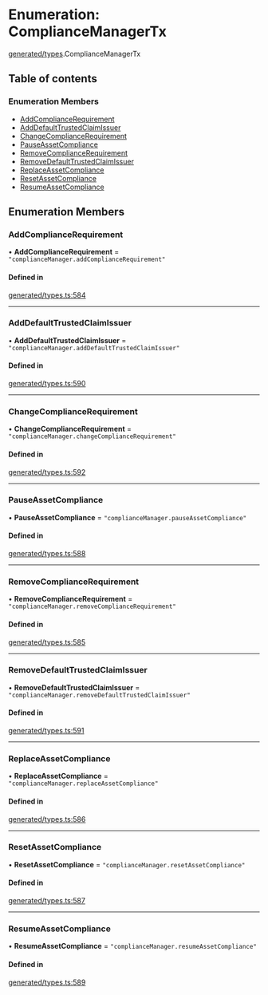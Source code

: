 # Enumeration: ComplianceManagerTx

[generated/types](../wiki/generated.types).ComplianceManagerTx

## Table of contents

### Enumeration Members

- [AddComplianceRequirement](../wiki/generated.types.ComplianceManagerTx#addcompliancerequirement)
- [AddDefaultTrustedClaimIssuer](../wiki/generated.types.ComplianceManagerTx#adddefaulttrustedclaimissuer)
- [ChangeComplianceRequirement](../wiki/generated.types.ComplianceManagerTx#changecompliancerequirement)
- [PauseAssetCompliance](../wiki/generated.types.ComplianceManagerTx#pauseassetcompliance)
- [RemoveComplianceRequirement](../wiki/generated.types.ComplianceManagerTx#removecompliancerequirement)
- [RemoveDefaultTrustedClaimIssuer](../wiki/generated.types.ComplianceManagerTx#removedefaulttrustedclaimissuer)
- [ReplaceAssetCompliance](../wiki/generated.types.ComplianceManagerTx#replaceassetcompliance)
- [ResetAssetCompliance](../wiki/generated.types.ComplianceManagerTx#resetassetcompliance)
- [ResumeAssetCompliance](../wiki/generated.types.ComplianceManagerTx#resumeassetcompliance)

## Enumeration Members

### AddComplianceRequirement

• **AddComplianceRequirement** = ``"complianceManager.addComplianceRequirement"``

#### Defined in

[generated/types.ts:584](https://github.com/PolymeshAssociation/polymesh-sdk/blob/8a9e72221/src/generated/types.ts#L584)

___

### AddDefaultTrustedClaimIssuer

• **AddDefaultTrustedClaimIssuer** = ``"complianceManager.addDefaultTrustedClaimIssuer"``

#### Defined in

[generated/types.ts:590](https://github.com/PolymeshAssociation/polymesh-sdk/blob/8a9e72221/src/generated/types.ts#L590)

___

### ChangeComplianceRequirement

• **ChangeComplianceRequirement** = ``"complianceManager.changeComplianceRequirement"``

#### Defined in

[generated/types.ts:592](https://github.com/PolymeshAssociation/polymesh-sdk/blob/8a9e72221/src/generated/types.ts#L592)

___

### PauseAssetCompliance

• **PauseAssetCompliance** = ``"complianceManager.pauseAssetCompliance"``

#### Defined in

[generated/types.ts:588](https://github.com/PolymeshAssociation/polymesh-sdk/blob/8a9e72221/src/generated/types.ts#L588)

___

### RemoveComplianceRequirement

• **RemoveComplianceRequirement** = ``"complianceManager.removeComplianceRequirement"``

#### Defined in

[generated/types.ts:585](https://github.com/PolymeshAssociation/polymesh-sdk/blob/8a9e72221/src/generated/types.ts#L585)

___

### RemoveDefaultTrustedClaimIssuer

• **RemoveDefaultTrustedClaimIssuer** = ``"complianceManager.removeDefaultTrustedClaimIssuer"``

#### Defined in

[generated/types.ts:591](https://github.com/PolymeshAssociation/polymesh-sdk/blob/8a9e72221/src/generated/types.ts#L591)

___

### ReplaceAssetCompliance

• **ReplaceAssetCompliance** = ``"complianceManager.replaceAssetCompliance"``

#### Defined in

[generated/types.ts:586](https://github.com/PolymeshAssociation/polymesh-sdk/blob/8a9e72221/src/generated/types.ts#L586)

___

### ResetAssetCompliance

• **ResetAssetCompliance** = ``"complianceManager.resetAssetCompliance"``

#### Defined in

[generated/types.ts:587](https://github.com/PolymeshAssociation/polymesh-sdk/blob/8a9e72221/src/generated/types.ts#L587)

___

### ResumeAssetCompliance

• **ResumeAssetCompliance** = ``"complianceManager.resumeAssetCompliance"``

#### Defined in

[generated/types.ts:589](https://github.com/PolymeshAssociation/polymesh-sdk/blob/8a9e72221/src/generated/types.ts#L589)
